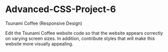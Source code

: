 # Advanced-CSS-Project-6
Tsunami Coffee (Responsive Design)


Edit the  Tsunami Coffee website code so that the website appears correctly on varying screen sizes. In addition, contribute styles that will make this website more visually appealing. 
